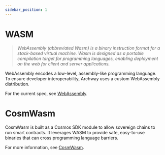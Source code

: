 ```yaml
---
sidebar_position: 1
---
```


# WASM 

> *WebAssembly (abbreviated Wasm) is a binary instruction format for a stack-based virtual machine.
> Wasm is designed as a portable compilation target for programming languages, enabling deployment on the web for client and server applications.*

WebAssembly encodes a low-level, assembly-like programming language. To ensure developer interoperability, Archway uses a custom WebAssembly distribution. 

For the current spec, see [WebAssembly](https://webassembly.github.io/spec/core/intro/overview.html).

# CosmWasm

CosmWasm is built as a Cosmos SDK module to allow sovereign chains to run smart contracts. It leverages WASM to provide safe, easy-to-use binaries that can cross programming language barriers.

For more information, see [CosmWasm](https://docs.cosmwasm.com/docs/0.16/architecture/multichain).
